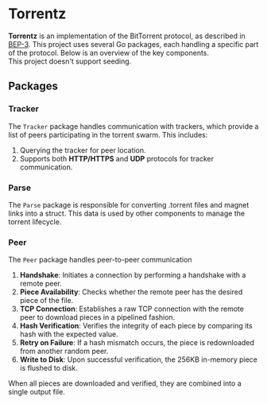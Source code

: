 # Torrentz

**Torrentz** is an implementation of the BitTorrent protocol, as described in [BEP-3](https://www.bittorrent.org/beps/bep_0003.html). This project uses several Go packages, each handling a specific part of the protocol. Below is an overview of the key components.  
This project doesn't support seeding.

## **Packages**

### **Tracker**
The `Tracker` package handles communication with trackers, which provide a list of peers participating in the torrent swarm. This includes:  
1. Querying the tracker for peer location.  
2. Supports both **HTTP/HTTPS** and **UDP** protocols for tracker communication.

### Parse
The `Parse` package is responsible for converting .torrent files and magnet links into a struct.
This data is used by other components to manage the torrent lifecycle.

### **Peer**
The `Peer` package handles peer-to-peer communication

1. **Handshake**: Initiates a connection by performing a handshake with a remote peer.  
2. **Piece Availability**: Checks whether the remote peer has the desired piece of the file.  
3. **TCP Connection**: Establishes a raw TCP connection with the remote peer to download pieces in a pipelined fashion.  
4. **Hash Verification**: Verifies the integrity of each piece by comparing its hash with the expected value.  
5. **Retry on Failure**: If a hash mismatch occurs, the piece is redownloaded from another random peer.  
6. **Write to Disk**: Upon successful verification, the 256KB in-memory piece is flushed to disk.

When all pieces are downloaded and verified, they are combined into a single output file.
